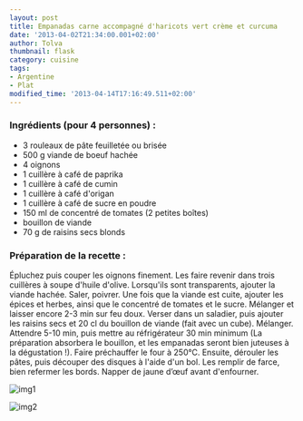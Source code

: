```yaml
---
layout: post
title: Empanadas carne accompagné d'haricots vert crème et curcuma
date: '2013-04-02T21:34:00.001+02:00'
author: Tolva
thumbnail: flask
category: cuisine
tags:
- Argentine
- Plat
modified_time: '2013-04-14T17:16:49.511+02:00'
---
```


### Ingrédients (pour 4 personnes) :
- 3 rouleaux de pâte feuilletée ou brisée
- 500 g viande de boeuf hachée
- 4 oignons
- 1 cuillère à café de paprika
- 1 cuillère à café de cumin
- 1 cuillère à café d'origan
- 1 cuillère à café de sucre en poudre
- 150 ml de concentré de tomates (2 petites boîtes)
- bouillon de viande
- 70 g de raisins secs blonds

### Préparation de la recette :
Épluchez puis couper les oignons finement. Les faire revenir dans trois cuillères à soupe d'huile d'olive. Lorsqu'ils sont transparents, ajouter la viande hachée. Saler, poivrer. Une fois que la viande est cuite, ajouter les épices et herbes, ainsi que le concentré de tomates et le sucre. Mélanger et laisser encore 2-3 min sur feu doux. Verser dans un saladier, puis ajouter les raisins secs et 20 cl du bouillon de viande (fait avec un cube). Mélanger. Attendre 5-10 min, puis mettre au réfrigérateur 30 min minimum (La préparation absorbera le bouillon, et les empanadas seront bien juteuses à la dégustation !). Faire préchauffer le four à 250°C. Ensuite, dérouler les pâtes, puis découper des disques à l'aide d'un bol. Les remplir de farce, bien refermer les bords. Napper de jaune d’œuf avant d'enfourner.

![img1](https://lh5.googleusercontent.com/-AJ3ePkvgmSY/UVsyqMfBmII/AAAAAAAAGmQ/QKbe5GJYdws/s640/blogger-image--1814645067.jpg)

![img2](https://lh6.googleusercontent.com/-WxzhzlyfyXE/UVsynQI1dAI/AAAAAAAAGmI/8EzIyOmdpSs/s640/blogger-image-596625877.jpg)
